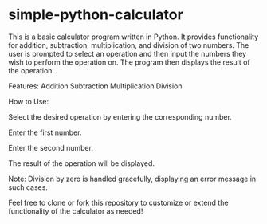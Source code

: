 # simple-python-calculator
This is a basic calculator program written in Python. It provides functionality for addition, subtraction, multiplication, and division of two numbers. The user is prompted to select an operation and then input the numbers they wish to perform the operation on. The program then displays the result of the operation.

Features: Addition Subtraction Multiplication Division

How to Use:

Select the desired operation by entering the corresponding number.

Enter the first number.

Enter the second number.

The result of the operation will be displayed.

Note: Division by zero is handled gracefully, displaying an error message in such cases.

Feel free to clone or fork this repository to customize or extend the functionality of the calculator as needed!
